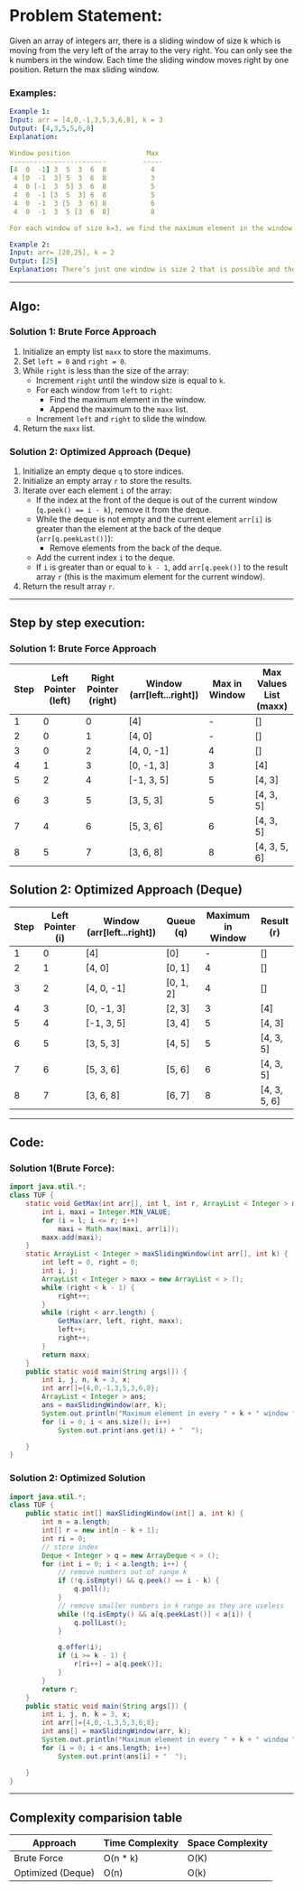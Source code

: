 # Problem Statement: 
Given an array of integers arr, there is a sliding window of size k which is moving from the very left of the array to the very right. You can only see the k numbers in the window. Each time the sliding window moves right by one position. Return the max sliding window.

### Examples:

```yaml
Example 1:
Input: arr = [4,0,-1,3,5,3,6,8], k = 3
Output: [4,3,5,5,6,8]
Explanation: 

Window position                   Max
------------------------         -----
[4  0  -1] 3  5  3  6  8           4
 4 [0  -1  3] 5  3  6  8           3
 4  0 [-1  3  5] 3  6  8           5
 4  0  -1 [3  5  3] 6  8           5
 4  0  -1  3 [5  3  6] 8           6
 4  0  -1  3  5 [3  6  8]          8

For each window of size k=3, we find the maximum element in the window and add it to our output array.

Example 2:
Input: arr= [20,25], k = 2
Output: [25]
Explanation: There’s just one window is size 2 that is possible and the maximum of the two elements is our answer.
```

---

## Algo:

### Solution 1: Brute Force Approach
1. Initialize an empty list `maxx` to store the maximums.
2. Set `left = 0` and `right = 0`.
3. While `right` is less than the size of the array:
   - Increment `right` until the window size is equal to `k`.
   - For each window from `left` to `right`:
     - Find the maximum element in the window.
     - Append the maximum to the `maxx` list.
   - Increment `left` and `right` to slide the window.
4. Return the `maxx` list.

### Solution 2: Optimized Approach (Deque)
1. Initialize an empty deque `q` to store indices.
2. Initialize an empty array `r` to store the results.
3. Iterate over each element `i` of the array:
   - If the index at the front of the deque is out of the current window (`q.peek() == i - k`), remove it from the deque.
   - While the deque is not empty and the current element `arr[i]` is greater than the element at the back of the deque (`arr[q.peekLast()]`):
     - Remove elements from the back of the deque.
   - Add the current index `i` to the deque.
   - If `i` is greater than or equal to `k - 1`, add `arr[q.peek()]` to the result array `r` (this is the maximum element for the current window).
4. Return the result array `r`.

---

## Step by step execution:

### Solution 1: Brute Force Approach

| Step | Left Pointer (left) | Right Pointer (right) | Window (arr[left...right]) | Max in Window | Max Values List (maxx) |
|------|---------------------|-----------------------|----------------------------|---------------|------------------------|
| 1    | 0                   | 0                     | [4]                        | -             | []                     |
| 2    | 0                   | 1                     | [4, 0]                     | -             | []                     |
| 3    | 0                   | 2                     | [4, 0, -1]                 | 4             | []                     |
| 4    | 1                   | 3                     | [0, -1, 3]                 | 3             | [4]                    |
| 5    | 2                   | 4                     | [-1, 3, 5]                 | 5             | [4, 3]                 |
| 6    | 3                   | 5                     | [3, 5, 3]                  | 5             | [4, 3, 5]              |
| 7    | 4                   | 6                     | [5, 3, 6]                  | 6             | [4, 3, 5]              |
| 8    | 5                   | 7                     | [3, 6, 8]                  | 8             | [4, 3, 5, 6]           |


## Solution 2: Optimized Approach (Deque)

| Step | Left Pointer (i) | Window (arr[left...right]) | Queue (q)           | Maximum in Window | Result (r)            |
|------|------------------|----------------------------|---------------------|-------------------|-----------------------|
| 1    | 0                | [4]                        | [0]                 | -                 | []                    |
| 2    | 1                | [4, 0]                     | [0, 1]              | 4                 | []                    |
| 3    | 2                | [4, 0, -1]                 | [0, 1, 2]           | 4                 | []                    |
| 4    | 3                | [0, -1, 3]                 | [2, 3]              | 3                 | [4]                   |
| 5    | 4                | [-1, 3, 5]                 | [3, 4]              | 5                 | [4, 3]                |
| 6    | 5                | [3, 5, 3]                  | [4, 5]              | 5                 | [4, 3, 5]             |
| 7    | 6                | [5, 3, 6]                  | [5, 6]              | 6                 | [4, 3, 5]             |
| 8    | 7                | [3, 6, 8]                  | [6, 7]              | 8                 | [4, 3, 5, 6]          |


---

## Code:

### Solution 1(Brute Force):
```java
import java.util.*;
class TUF {
    static void GetMax(int arr[], int l, int r, ArrayList < Integer > maxx) {
        int i, maxi = Integer.MIN_VALUE;
        for (i = l; i <= r; i++)
            maxi = Math.max(maxi, arr[i]);
        maxx.add(maxi);
    }
    static ArrayList < Integer > maxSlidingWindow(int arr[], int k) {
        int left = 0, right = 0;
        int i, j;
        ArrayList < Integer > maxx = new ArrayList < > ();
        while (right < k - 1) {
            right++;
        }
        while (right < arr.length) {
            GetMax(arr, left, right, maxx);
            left++;
            right++;
        }
        return maxx;
    }
    public static void main(String args[]) {
        int i, j, n, k = 3, x;
        int arr[]={4,0,-1,3,5,3,6,8};
        ArrayList < Integer > ans;
        ans = maxSlidingWindow(arr, k);
        System.out.println("Maximum element in every " + k + " window ");
        for (i = 0; i < ans.size(); i++)
            System.out.print(ans.get(i) + "  ");

    }
}
```

### Solution 2: Optimized Solution
```java
import java.util.*;
class TUF {
    public static int[] maxSlidingWindow(int[] a, int k) {
        int n = a.length;
        int[] r = new int[n - k + 1];
        int ri = 0;
        // store index
        Deque < Integer > q = new ArrayDeque < > ();
        for (int i = 0; i < a.length; i++) {
            // remove numbers out of range k
            if (!q.isEmpty() && q.peek() == i - k) {
                q.poll();
            }
            // remove smaller numbers in k range as they are useless
            while (!q.isEmpty() && a[q.peekLast()] < a[i]) {
                q.pollLast();
            }

            q.offer(i);
            if (i >= k - 1) {
                r[ri++] = a[q.peek()];
            }
        }
        return r;
    }
    public static void main(String args[]) {
        int i, j, n, k = 3, x;
        int arr[]={4,0,-1,3,5,3,6,8};
        int ans[] = maxSlidingWindow(arr, k);
        System.out.println("Maximum element in every " + k + " window ");
        for (i = 0; i < ans.length; i++)
            System.out.print(ans[i] + "  ");

    }
}
```

---

## Complexity comparision table

| Approach            | Time Complexity  | Space Complexity  |
|---------------------|------------------|-------------------|
| Brute Force         | O(n * k)         | O(K)      |
| Optimized (Deque)   | O(n)             | O(k)              |
